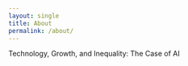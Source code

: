 ```yaml
---
layout: single
title: About
permalink: /about/
---
```


<head>
	<link rel="stylesheet" href="/resource/styles.css">
</head>

Technology, Growth, and Inequality: The Case of AI
